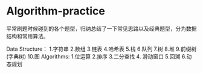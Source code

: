 # Algorithm-practice

平常刷题时候碰到的各个题型，归纳总结了一下常见思路以及经典题型，分为数据结构和常用算法。

Data Structure： 1.字符串 2.数组 3.链表 4.哈希表 5.栈 6.队列 7.树 8.堆 9.前缀树(字典树) 10.图
Algorithms: 1.位运算 2.排序 3.二分查找 4. 滑动窗口 5.回溯 6.动态规划

